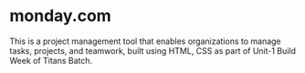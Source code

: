 # monday.com
This is a project management tool that enables organizations to manage tasks, projects, and teamwork, built using HTML, CSS as part of Unit-1 Build Week of Titans Batch.
